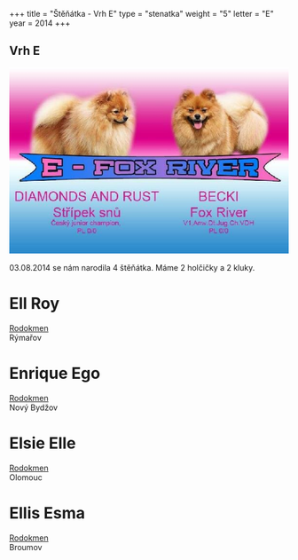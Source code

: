 +++
title = "Štěňátka - Vrh E"
type = "stenatka"
weight = "5"
letter = "E"
year = 2014
+++


<h2><span lang="cz">Vrh</span> E</h2>

![Vrh E](/images/vrhe.jpg)

<p lang="cz" data-lang-token="puppies-introduction-e">
03.08.2014 se nám narodila 4 štěňátka. Máme 2 holčičky a 2 kluky.
</p>

<div style="position:relative;">
<div>
<h1 class="entry-title name-plate">Ell Roy</h1>
</div>
<a href="http://www.spic.cz/genealogie/index.php?pid=17274" target="_blank"><div class="pedigree" style="left:0px;"><span class="pedigree-label">Rodokmen</span></div></a>
</div>
<div class="location">
Rýmařov
</div>

<div style="position:relative;">
<div>
<h1 class="entry-title name-plate">Enrique Ego</h1>
</div>
<a href="http://www.spic.cz/genealogie/index.php?pid=17395" target="_blank"><div class="pedigree" style="left:0px;"><span class="pedigree-label">Rodokmen</span></div></a>
</div>
<div class="location">
Nový Bydžov
</div>

<div style="position:relative;">
<div>
<h1 class="entry-title name-plate">Elsie Elle</h1>
</div>
<a href="http://www.spic.cz/genealogie/index.php?pid=17397" target="_blank"><div class="pedigree" style="left:0px;"><span class="pedigree-label">Rodokmen</span></div></a>
</div>
<div class="location">
Olomouc
</div>

<div style="position:relative;">
<div>
<h1 class="entry-title name-plate">Ellis Esma</h1>
</div>
<a href="http://www.spic.cz/genealogie/index.php?pid=17396" target="_blank"><div class="pedigree" style="left:0px;"><span class="pedigree-label">Rodokmen</span></div></a>
</div>
<div class="location">
Broumov
</div>

<div>

<div class="fb-album-container"></div>

<script type="text/javascript">
    window.onload = function() {
      jQuery( document ).ready(function ($) {

        $(".fb-album-container").FacebookAlbumBrowser({
              account: "natgeo",
              accessToken: "775908159169504|cYEIsh0rs25OQQC8Ex2hXyCOut4",
              onlyAlbum: "434590133640021",
              showComments: false,
              commentsLimit:3,
              showAccountInfo: false,
              showAlbumNameInPreview: false,
              showImageCount: false,
              showImageText: true,
              shareButton: false,
              albumsPageSize: 100,
              photosPageSize: 9,
              lightbox: true,
              photosCheckbox: false,
	            pluginImagesPath: "../images/",
              likeButton: false,
              shareButton: false,
              showMoreButton: true
          });
      });
    }
</script>

</div>
